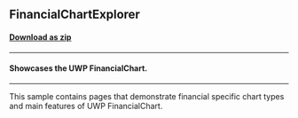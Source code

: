 ## FinancialChartExplorer
#### [Download as zip](https://grapecity.github.io/DownGit/#/home?url=https://github.com/GrapeCity/ComponentOne-UWP-Samples/tree/master/C1.UWP.FlexChart/CS/FinancialChartExplorer)
____
#### Showcases the UWP FinancialChart.
____
This sample contains pages that demonstrate financial specific chart types
and main features of UWP FinancialChart.
